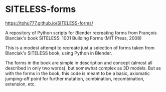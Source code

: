 # SITELESS-forms

https://tohu777.github.io/SITELESS-forms/

A repository of Python scripts for Blender recreating forms from François Blanciak's book SITELESS: 1001 Building Forms (MIT Press, 2008)

This is a modest attempt to recreate just a selection of forms taken from Blanciak's SITELESS book, using Python in Blender.

The forms in the book are simple in description and concept (almost all described in only two words), but somewhat complex as 3D models. But as with the forms in the book, this code is meant to be a basic, axiomatic jumping-off point for further mutation, combination, recombination, extension, etc.
